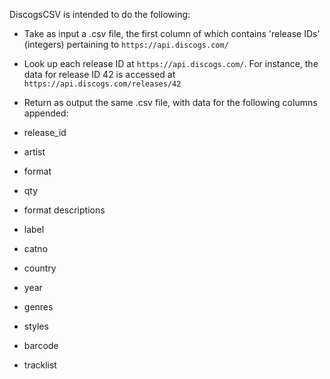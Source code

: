 DiscogsCSV is intended to do the following:

- Take as input a .csv file, the first column of which contains 'release IDs' (integers) pertaining to `https://api.discogs.com/`

- Look up each release ID at `https://api.discogs.com/`. For instance, the data for release ID 42 is accessed at `https://api.discogs.com/releases/42`

- Return as output the same .csv file, with data for the following columns appended:

- release_id
- artist
- format
- qty
- format descriptions
- label
- catno
- country
- year
- genres
- styles
- barcode
- tracklist

